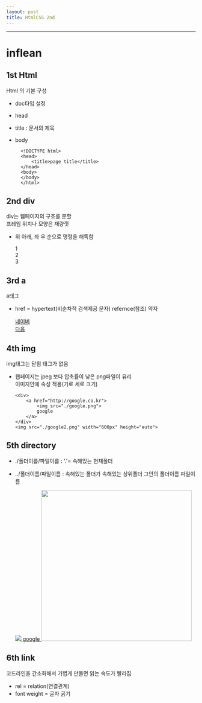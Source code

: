 ```yaml
---
layout: post
title: HtmlCSS 2nd
---
```


---

# inflean

## 1st Html

Html 의 기본 구성

- doc타입 설정
- head
- title : 문서의 제목
- body

        <!DOCTYPE html>
        <head>
            <title>page title</title>
        </head>
        <body>
        </body>
        </html>

## 2nd div

div는 웹페이지의 구조를 분할  
프레임 위치나 모양은 재량껏

- 위 아래, 좌 우 순으로 명령을 해독함

    <body>
        <div>1</div>
        <div>2</div>
        <div>3</div>
    </body>

## 3rd a

a태그

- href = hypertext(비순차적 검색제공 문자) refernce(참조) 약자

    <div>
        <a href="http://naver.com"> 네이버 </a>
    </div>
    <div>
        <a href="http://daum.net">다음</a>
    </div>

## 4th img

img태그는 닫힘 태그가 없음

- 웹페이지는 jpeg 보다 압축률이 낮은 png파일이 유리  
  이미지안에 속성 적용(가로 세로 크기)

      <div>
          <a href="http://google.co.kr">
              <img src="./google.png">
              google
          </a>
      </div>
      <img src="./google2.png" width="600px" height="auto">

## 5th directory

- ./폴더이름/파일이름 : '.'= 속해있는 현재폴더
- ../폴더이름/파일이름 : 속해있는 폴더가 속해있는 상위폴더 그안의 폴더이름 파일이름

    <div>
        <a href="http://google.co.kr">
            <img src="../data/google.png">
            google
        </a>
        <img src="../data/google2.png" width="400px" height="auto">
    </div>

## 6th link

코드라인을 간소화해서 가볍게 만들면 읽는 속도가 빨라짐

- rel = relation(연결관계)
- font weight = 글자 굵기
